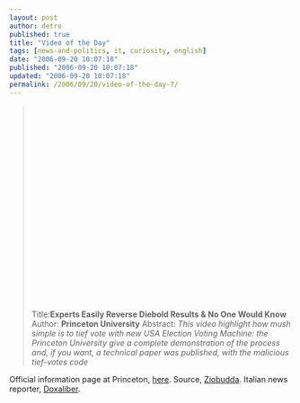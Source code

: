```yaml
---
layout: post
author: detro
published: true
title: "Video of the Day"
tags: [news-and-politics, it, curiosity, english]
date: "2006-09-20 10:07:18"
published: "2006-09-20 10:07:18"
updated: "2006-09-20 10:07:18"
permalink: /2006/09/20/video-of-the-day-7/
---
```


<blockquote><object width="425" height="350"><param name="movie" value="http://www.youtube.com/v/lwWP-N1HqT0"></param><param name="wmode" value="transparent"></param><embed src="http://www.youtube.com/v/lwWP-N1HqT0" type="application/x-shockwave-flash" wmode="transparent" width="425" height="350"></embed></object>

Title:<strong>Experts Easily Reverse Diebold Results & No One Would Know</strong>
Author: <strong>Princeton University</strong>
Abstract: <em>This video highlight how mush simple is to tief vote with new USA Election Voting Machine: the Princeton University give a complete demonstration of the process and, if you want, a technical paper was published, with the malicious tief-votes code</em>
</blockquote>

Official information page at Princeton, <a href="http://itpolicy.princeton.edu/voting">here</a>.
Source, <a href="http://www.ziobudda.net">Ziobudda</a>.
Italian news reporter, <a href="http://www.doxaliber.it/come-falsificare-il-risultato-delle-elezioni-in-meno-di-10-minuti-senza-che-nessuno-se-ne-accorga/161">Doxaliber</a>.

